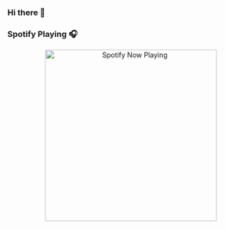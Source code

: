 ### Hi there 👋

<!--
**chuanshuo843/chuanshuo843** is a ✨ _special_ ✨ repository because its `README.md` (this file) appears on your GitHub profile.

Here are some ideas to get you started:

- 🔭 I’m currently working on ...
- 🌱 I’m currently learning ...
- 👯 I’m looking to collaborate on ...
- 🤔 I’m looking for help with ...
- 💬 Ask me about ...
- 📫 How to reach me: ...
- 😄 Pronouns: ...
- ⚡ Fun fact: ...
-->
### Spotify Playing 🎧

<p align="center">
  <a href="http://music.163.com/#/playlist?id=79531194" target="_blank"><img src="https://now-playing-on-spotify.vercel.app/api/spotify" alt="Spotify Now Playing" width="350"/></a>
</p>
